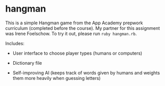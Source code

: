 # hangman

This is a simple Hangman game from the App Academy prepwork curriculum (completed before the course). My partner for this assignment was Irene Foelschow. To try it out, please run `ruby hangman.rb`.

Includes:

- User interface to choose player types (humans or computers)

- Dictionary file

- Self-improving AI (keeps track of words given by humans and weights them more heavily when guessing letters)
